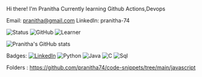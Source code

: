 Hi there!
I'm Pranitha
Currently learning Github Actions,Devops

Email: pranitha@gmail.com
LinkedIn: pranitha-74

![Status](https://img.shields.io/badge/Status-Active-peach)
![GitHub](https://img.shields.io/badge/GitHub-Profile-black?logo=github&logoColor=white)
![Learner](https://img.shields.io/badge/Learner-FFD700?logo=bookstack&logoColor=black)


![Pranitha's GitHub stats](https://github-readme-stats.vercel.app/api?username=pranitha74&show_icons=true&theme=radical)

Badges:
[![LinkedIn](https://img.shields.io/badge/LinkedIn-0A66C2?logo=linkedin&logoColor=white)](https://www.linkedin.com/)
![Python](https://img.shields.io/badge/Python-3776AB?style=flat&logo=python&logoColor=white)
![Java](https://img.shields.io/badge/Java-007396?style=flat&logo=java&logoColor=white)
![C](https://img.shields.io/badge/-C-blue?logo=c&logoColor=white)
![Sql](https://img.shields.io/badge/-SQL-000?logo=MySQL&logoColor=4479A1)

Folders :
https://github.com/pranitha74/code-snippets/tree/main/javascript
